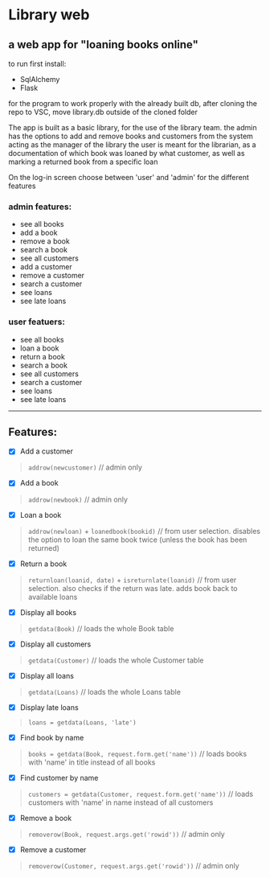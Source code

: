 # Library web
## a web app for "loaning books online"

to run first install:

- SqlAlchemy
- Flask

for the program to work properly with the already built db, after cloning the repo to VSC, move library.db outside of the cloned folder

The app is built as a basic library, for the use of the library team.
the admin has the options to add and remove books and customers from the system acting as the manager of the library
the user is meant for the librarian, as a documentation of which book was loaned by what customer, as well as marking a returned book from a specific loan

On the log-in screen choose between 'user' and 'admin' for the different features
### admin features:
- see all books
- add a book
- remove a book
- search a book
- see all customers
- add a customer
- remove a customer
- search a customer
- see loans
- see late loans

### user featuers:
- see all books
- loan a book
- return a book
- search a book
- see all customers
- search a customer
- see loans
- see late loans
---------------------

## Features:
<!-- x - done / p - in progress -->
- [x] Add a customer          
> `addrow(newcustomer)` // admin only

- [x] Add a book              
> `addrow(newbook)`     // admin only

- [x] Loan a book             
> `addrow(newloan)` + `loanedbook(bookid)` // from user selection. disables the option to loan the same book twice (unless the book has been returned)

- [x] Return a book           
> `returnloan(loanid, date)` + `isreturnlate(loanid)` // from user selection. also checks if the return was late. adds book back to available loans

- [x] Display all books       
> `getdata(Book)`       // loads the whole Book table         

- [x] Display all customers   
> `getdata(Customer)`   // loads the whole Customer table

- [x] Display all loans        
> `getdata(Loans)`     // loads the whole Loans table 

- [x] Display late loans                         
> `loans = getdata(Loans, 'late')`

- [x] Find book by name       
> `books = getdata(Book, request.form.get('name'))`         // loads books with 'name' in title instead of all books               

- [x] Find customer by name   
> `customers = getdata(Customer, request.form.get('name'))` // loads customers with 'name' in name instead of all customers

- [x] Remove a book           
> `removerow(Book, request.args.get('rowid'))`              // admin only

- [x] Remove a customer        
> `removerow(Customer, request.args.get('rowid'))`          // admin only
